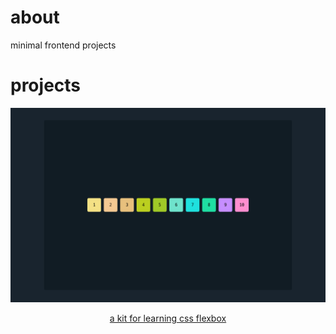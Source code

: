 # about

minimal frontend projects

# projects

<!-- css flexbox kit -->
<a href="https://devshashtag.github.io/frontend-mini/css-flexbox-kit" target="_blank">
  <div align="center">
    <img src="assets/images/projects/css-flexbox-kit.png" />
  </div>
</a>
<a href="https://devshashtag.github.io/frontend-mini/css-flexbox-kit" target="_blank">
  <p align="center">a kit for learning css flexbox</p>
</a>
